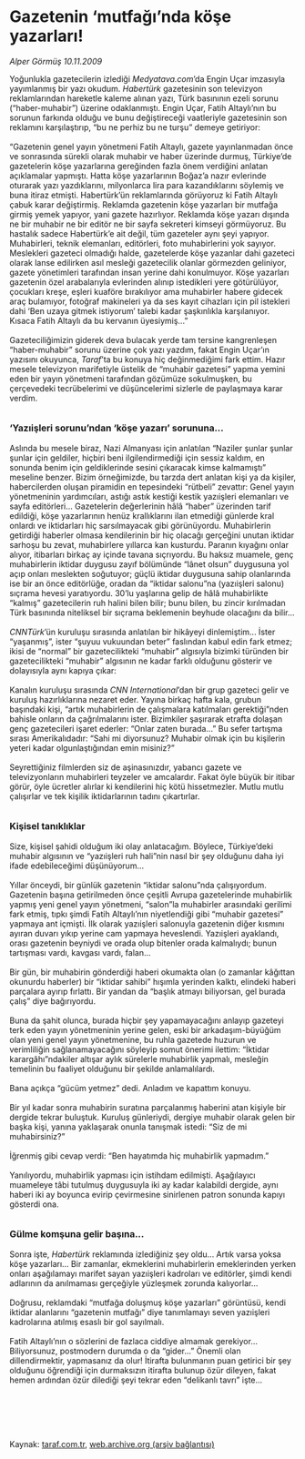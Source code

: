 # Gazetenin ‘mutfağı’nda köşe yazarları!

*Alper Görmüş 10.11.2009*

<div class="taraf_structure_2col_1zq">
<div class="margen_n">



 <p>Yoğunlukla gazetecilerin izlediği <i>Medyatava.com</i>’da Engin Uçar imzasıyla yayımlanmış bir yazı okudum. <i>Habertürk</i> gazetesinin son televizyon reklamlarından hareketle kaleme alınan yazı, Türk basınının ezeli sorunu (“haber-muhabir”) üzerine odaklanmıştı. Engin Uçar, Fatih Altaylı’nın bu sorunun farkında olduğu ve bunu değiştireceği vaatleriyle gazetesinin son reklamını karşılaştırıp, “bu ne perhiz bu ne turşu” demeye getiriyor: <br/><br/>“Gazetenin genel yayın yönetmeni Fatih Altaylı, gazete yayınlanmadan önce ve sonrasında sürekli olarak muhabir ve haber üzerinde durmuş, Türkiye’de gazetelerin köşe yazarlarına gereğinden fazla önem verdiğini anlatan açıklamalar yapmıştı. Hatta köşe yazarlarının Boğaz’a nazır evlerinde oturarak yazı yazdıklarını, milyonlarca lira para kazandıklarını söylemiş ve buna itiraz etmişti. Habertürk’ün reklamlarında görüyoruz ki Fatih Altaylı çabuk karar değiştirmiş. Reklamda gazetenin köşe yazarları bir mutfağa girmiş yemek yapıyor, yani gazete hazırlıyor. Reklamda köşe yazarı dışında ne bir muhabir ne bir editör ne bir sayfa sekreteri kimseyi görmüyoruz. Bu hastalık sadece Habertürk’e ait değil, tüm gazeteler aynı şeyi yapıyor. Muhabirleri, teknik elemanları, editörleri, foto muhabirlerini yok sayıyor. Meslekleri gazeteci olmadığı halde, gazetelerde köşe yazanlar dahi gazeteci olarak lanse edilirken asıl mesleği gazetecilik olanlar görmezden geliniyor, gazete yönetimleri tarafından insan yerine dahi konulmuyor. Köşe yazarları gazetenin özel arabalarıyla evlerinden alınıp istedikleri yere götürülüyor, çocukları kreşe, eşleri kuaföre bırakılıyor ama muhabirler habere gidecek araç bulamıyor, fotoğraf makineleri ya da ses kayıt cihazları için pil istekleri dahi ‘Ben uzaya gitmek istiyorum’ talebi kadar şaşkınlıkla karşılanıyor. Kısaca Fatih Altaylı da bu kervanın üyesiymiş...” <br/><br/>Gazeteciliğimizin giderek deva bulacak yerde tam tersine kangrenleşen “haber-muhabir” sorunu üzerine çok yazı yazdım, fakat Engin Uçar’ın yazısını okuyunca, <i>Taraf</i>’ta bu konuya hiç değinmediğimi fark ettim. Hazır mesele televizyon marifetiyle üstelik de “muhabir gazetesi” yapma yemini eden bir yayın yönetmeni tarafından gözümüze sokulmuşken, bu çerçevedeki tecrübelerimi ve düşüncelerimi sizlerle de paylaşmaya karar verdim. <b><br/><br/><br/><font size="3">‘Yazıişleri sorunu’ndan ‘köşe yazarı’ sorununa...</font></b><font size="3"> <br/></font><br/>Aslında bu mesele biraz, Nazi Almanyası için anlatılan “Naziler şunlar şunlar şunlar için geldiler, hiçbiri beni ilgilendirmediği için sessiz kaldım, en sonunda benim için geldiklerinde sesini çıkaracak kimse kalmamıştı” meseline benzer. Bizim örneğimizde, bu tarzda dert anlatan kişi ya da kişiler, habercilerden oluşan piramidin en tepesindeki “rütbeli” zevattır: Genel yayın yönetmeninin yardımcıları, astığı astık kestiği kestik yazıişleri elemanları ve sayfa editörleri... Gazetelerin değerlerinin hâlâ “haber” üzerinden tarif edildiği, köşe yazarlarının henüz krallıklarını ilan etmediği günlerde kral onlardı ve iktidarları hiç sarsılmayacak gibi görünüyordu. Muhabirlerin getirdiği haberler olmasa kendilerinin bir hiç olacağı gerçeğini unutan iktidar sarhoşu bu zevat, muhabirlere yıllarca kan kusturdu. Paranın kıyağını onlar alıyor, itibarları birkaç ay içinde tavana sıçrıyordu. Bu haksız muamele, genç muhabirlerin iktidar duygusu zayıf bölümünde “lânet olsun” duygusuna yol açıp onları meslekten soğutuyor; güçlü iktidar duygusuna sahip olanlarında ise bir an önce editörlüğe, oradan da “iktidar salonu”na (yazıişleri salonu) sıçrama hevesi yaratıyordu. 30’lu yaşlarına gelip de hâlâ muhabirlikte “kalmış” gazetecilerin ruh halini bilen bilir; bunu bilen, bu zincir kırılmadan Türk basınında niteliksel bir sıçrama beklemenin beyhude olacağını da bilir...<i> <br/><br/>CNNTürk</i>’ün kuruluşu sırasında anlatılan bir hikâyeyi dinlemiştim... İster “yaşanmış”, ister “şuyuu vukuundan beter” faslından kabul edin fark etmez; ikisi de “normal” bir gazetecilikteki “muhabir” algısıyla bizimki türünden bir gazetecilikteki “muhabir” algısının ne kadar farklı olduğunu gösterir ve dolayısıyla aynı kapıya çıkar: <br/><br/>Kanalın kuruluşu sırasında <i>CNN International</i>’dan bir grup gazeteci gelir ve kuruluş hazırlıklarına nezaret eder. Yayına birkaç hafta kala, grubun başındaki kişi, “artık muhabirlerin de çalışmalara katılmaları gerektiği”nden bahisle onların da çağrılmalarını ister. Bizimkiler şaşırarak etrafta dolaşan genç gazetecileri işaret ederler: “Onlar zaten burada...” Bu sefer tartışma sırası Amerikalıdadır: “Sahi mi diyorsunuz? Muhabir olmak için bu kişilerin yeteri kadar olgunlaştığından emin misiniz?” <br/><br/>Seyrettiğiniz filmlerden siz de aşinasınızdır, yabancı gazete ve televizyonların muhabirleri teyzeler ve amcalardır. Fakat öyle büyük bir itibar görür, öyle ücretler alırlar ki kendilerini hiç kötü hissetmezler. Mutlu mutlu çalışırlar ve tek kişilik iktidarlarının tadını çıkartırlar.<b> <br/><br/><br/><font size="3">Kişisel tanıklıklar</font></b><font size="3"> <br/></font><br/>Size, kişisel şahidi olduğum iki olay anlatacağım. Böylece, Türkiye’deki muhabir algısının ve “yazıişleri ruh hali”nin nasıl bir şey olduğunu daha iyi ifade edebileceğimi düşünüyorum... <br/><br/>Yıllar önceydi, bir günlük gazetenin “iktidar salonu”nda çalışıyordum. Gazetenin başına getirilmeden önce çeşitli Avrupa gazetelerinde muhabirlik yapmış yeni genel yayın yönetmeni, “salon”la muhabirler arasındaki gerilimi fark etmiş, tıpkı şimdi Fatih Altaylı’nın niyetlendiği gibi “muhabir gazetesi” yapmaya ant içmişti. İlk olarak yazıişleri salonuyla gazetenin diğer kısmını ayıran duvarı yıkıp yerine cam yapmaya heveslendi. Yazıişleri ayaklandı, orası gazetenin beyniydi ve orada olup bitenler orada kalmalıydı; bunun tartışması vardı, kavgası vardı, falan... <br/><br/>Bir gün, bir muhabirin gönderdiği haberi okumakta olan (o zamanlar kâğıttan okunurdu haberler) bir “iktidar sahibi” hışımla yerinden kalktı, elindeki haberi parçalara ayırıp fırlattı. Bir yandan da “başlık atmayı biliyorsan, gel burada çalış” diye bağırıyordu. <br/><br/>Buna da şahit olunca, burada hiçbir şey yapamayacağını anlayıp gazeteyi terk eden yayın yönetmeninin yerine gelen, eski bir arkadaşım-büyüğüm olan yeni genel yayın yönetmenine, bu ruhla gazetede huzurun ve verimliliğin sağlanamayacağını söyleyip somut önerimi ilettim: “İktidar karargâhı”ndakiler altışar aylık sürelerle muhabirlik yapmalı, mesleğin temelinin bu faaliyet olduğunu bir şekilde anlamalılardı. <br/><br/>Bana açıkça “gücüm yetmez” dedi. Anladım ve kapattım konuyu. <br/><br/>Bir yıl kadar sonra muhabirin suratına parçalanmış haberini atan kişiyle bir dergide tekrar buluştuk. Kuruluş günleriydi, dergiye muhabir olarak gelen bir başka kişi, yanına yaklaşarak onunla tanışmak istedi: “Siz de mi muhabirsiniz?” <br/><br/>İğrenmiş gibi cevap verdi: “Ben hayatımda hiç muhabirlik yapmadım.” <br/><br/>Yanılıyordu, muhabirlik yapması için istihdam edilmişti. Aşağılayıcı muameleye tâbi tutulmuş duygusuyla iki ay kadar kalabildi dergide, aynı haberi iki ay boyunca evirip çevirmesine sinirlenen patron sonunda kapıyı gösterdi ona.<b> <br/><br/><br/><font size="3">Gülme komşuna gelir başına...</font></b><font size="3"> <br/></font><br/>Sonra işte, <i>Habertürk </i>reklamında izlediğiniz şey oldu... Artık varsa yoksa köşe yazarları... Bir zamanlar, ekmeklerini muhabirlerin emeklerinden yerken onları aşağılamayı marifet sayan yazıişleri kadroları ve editörler, şimdi kendi adlarının da anılmaması gerçeğiyle yüzleşmek zorunda kalıyorlar... <br/><br/>Doğrusu, reklamdaki “mutfağa doluşmuş köşe yazarları” görüntüsü, kendi iktidar alanlarını “gazetenin mutfağı” diye tanımlamayı seven yazıişleri kadrolarına atılmış esaslı bir gol sayılmalı. <br/><br/>Fatih Altaylı’nın o sözlerini de fazlaca ciddiye almamak gerekiyor... Biliyorsunuz, postmodern durumda o da “gider...” Önemli olan dillendirmektir, yapmasanız da olur! İtirafta bulunmanın puan getirici bir şey olduğunu öğrendiği için durmaksızın itirafta bulunup özür dileyen, fakat hemen ardından özür dilediği şeyi tekrar eden “delikanlı tavrı” işte...</p>
<br/>
<br/>
<br/>



<br/>


<div id="taraf_not">
</div>

</div>


</div>

Kaynak: [taraf.com.tr](http://taraf.com.tr:80/makale/8411.htm), [web.archive.org (arşiv bağlantısı)](http://web.archive.org/web/20091217112120/http://taraf.com.tr:80/makale/8411.htm)
